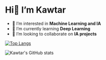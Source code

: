 <h1> Hi👋 I’m Kawtar</h1>

- 👀 I’m interested in **Machine Learning and IA**
- 🌱 I’m currently learning **Deep Learning**
- 💞️ I’m looking to collaborate on **IA projects**

[![Top Langs](https://github-readme-stats.vercel.app/api/top-langs/?username=eltarr-kawther&layout=compact&hide=jupyter%20notebook)](https://github.com/eltarr-kawther/github-readme-stats)

![Kawtar's GitHub stats](https://github-readme-stats.vercel.app/api?username=eltarr-kawther&show_icons=true&theme=radical) 


<!---
eltarr-kawther/eltarr-kawther is a ✨ special ✨ repository because its `README.md` (this file) appears on your GitHub profile.
You can click the Preview link to take a look at your changes.
--->
